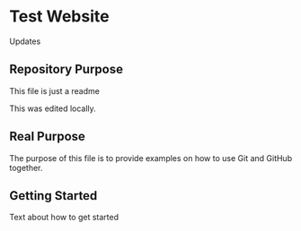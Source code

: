 # Test Website

Updates

## Repository Purpose

This file is just a readme

This was edited locally.

## Real Purpose

The purpose of this file is to 
provide examples on how to use Git and GitHub together.

## Getting Started

Text about how to get started
